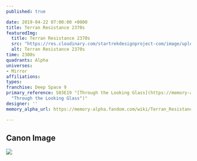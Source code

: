 ```yaml
---
published: true

date: 2019-04-22 07:00:00 +0000
title: Terran Resistance 2370s
featuredImg:
  title: Terran Resistance 2370s
  src: "https://res.cloudinary.com/startrekdesignproject-com/image/upload/v1555983269/TerranResistance2370s.png"
  alt: Terran Resistance 2370s
time: 2300s
quadrants: Alpha
universes:
- Mirror
affiliations:
types:
franchise: Deep Space 9
primary_reference: S03E19 "[Through the Looking Glass](https://memory-alpha.fandom.com/wiki/Through_the_Looking_Glass
  "Through the Looking Glass")"
designer: ''
memory_alpha_url: https://memory-alpha.fandom.com/wiki/Terran_Resistance_Forces

---
```

## Canon Image

![](https://res.cloudinary.com/startrekdesignproject-com/image/upload/v1555983269/TerranResistance2370s1.jpg)